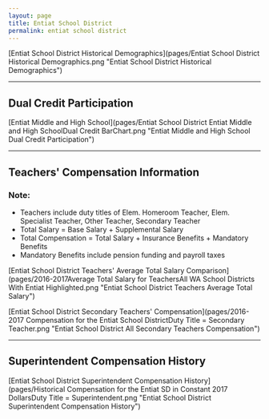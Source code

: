```yaml
---
layout: page
title: Entiat School District
permalink: entiat school district
---
```



[Entiat School District Historical Demographics](pages/Entiat School District Historical Demographics.png "Entiat School District Historical Demographics")

___

## Dual Credit Participation

[Entiat Middle and High School](pages/Entiat School District Entiat Middle and High SchoolDual Credit BarChart.png "Entiat Middle and High School Dual Credit Participation")


___

## Teachers' Compensation Information
### Note:
- Teachers include duty titles of Elem. Homeroom Teacher, Elem. Specialist Teacher, Other Teacher, Secondary Teacher
- Total Salary = Base Salary + Supplemental Salary
- Total Compensation = Total Salary + Insurance Benefits + Mandatory Benefits
- Mandatory Benefits include pension funding and payroll taxes

[Entiat School District Teachers' Average Total Salary Comparison](pages/2016-2017Average Total Salary for TeachersAll WA School Districts With Entiat Highlighted.png "Entiat School District Teachers Average Total Salary")

[Entiat School District Secondary Teachers' Compensation](pages/2016-2017 Compensation for the Entiat School DistrictDuty Title = Secondary Teacher.png "Entiat School District All Secondary Teachers Compensation")


___

## Superintendent Compensation History

[Entiat School District Superintendent Compensation History](pages/Historical Compensation for the Entiat SD in Constant 2017 DollarsDuty Title = Superintendent.png "Entiat School District Superintendent Compensation History")

